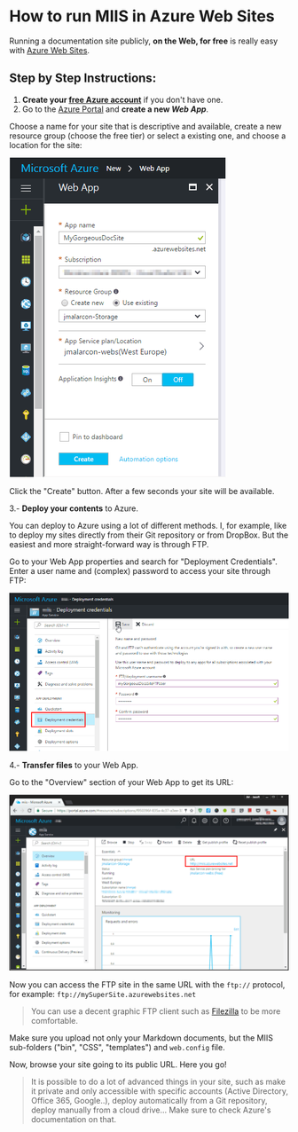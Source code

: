 # How to run MIIS in Azure Web Sites

Running a documentation site publicly, **on the Web, for free** is really easy with [Azure Web Sites](https://azure.microsoft.com/en-us/services/app-service/web/).

## Step by Step Instructions:
1. **Create your [free Azure account](https://azure.microsoft.com/en-us/free/)** if you don't have one.
2. Go to the [Azure Portal](https://portal.azure.com) and **create a new _Web App_**.

Choose a name for your site that is descriptive and available, create a new resource group (choose the free tier) or select a existing one, and choose a location for the site:

![Azure, create Web App](Images/Azure/01-New-Web-App.png)

Click the "Create" button. After a few seconds your site will be available.

3.- **Deploy your contents** to Azure.

You can deploy to Azure using a lot of different methods. I, for example, like to deploy my sites directly from their Git repository or from DropBox. But the easiest and more straight-forward way is through FTP.

Go to your Web App properties and search for "Deployment Credentials". Enter a user name and (complex) password to access your site through FTP:

![Web App, create FTP credentials](Images/Azure/02-FTP-Credentials.png)

4.- **Transfer files** to your Web App.

Go to the "Overview" section of your Web App to get its URL:

![Web Site overview](Images/Azure/03-Site-Overview.png)

Now you can access the FTP site in the same URL with the `ftp://` protocol, for example: `ftp://mySuperSite.azurewebsites.net`

>You can use a decent graphic FTP client such as [Filezilla](https://filezilla-project.org/) to be more comfortable.

Make sure you upload not only your Markdown documents, but the MIIS sub-folders ("bin", "CSS", "templates") and `web.config` file.

Now, browse your site going to its public URL. Here you go!

>It is possible to do a lot of advanced things in your site, such as make it private and only accessible with specific accounts (Active Directory, Office 365, Google..), deploy automatically from a Git repository, deploy manually from a cloud drive... Make sure to check Azure's documentation on that.